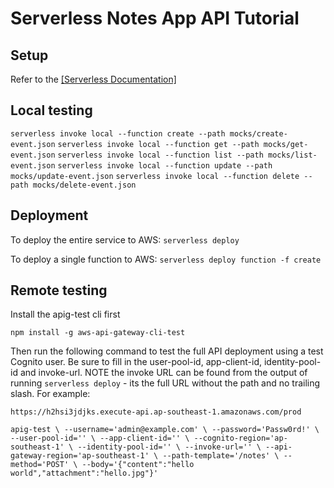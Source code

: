 # Serverless Notes App API Tutorial

## Setup

Refer to the [[Serverless Documentation]](https://github.com/AnomalyInnovations/serverless-stack-com/tree/master/_chapters)

## Local testing

`serverless invoke local --function create --path mocks/create-event.json`
`serverless invoke local --function get --path mocks/get-event.json`
`serverless invoke local --function list --path mocks/list-event.json`
`serverless invoke local --function update --path mocks/update-event.json`
`serverless invoke local --function delete --path mocks/delete-event.json`

## Deployment

To deploy the entire service to AWS:
`serverless deploy`

To deploy a single function to AWS:
`serverless deploy function -f create`

## Remote testing

Install the apig-test cli first

`npm install -g aws-api-gateway-cli-test`

Then run the following command to test the full API deployment using a test Cognito user. Be sure to fill in the user-pool-id, app-client-id, identity-pool-id and invoke-url. NOTE the invoke URL can be found from the output of running `serverless deploy` - its the full URL without the path and no trailing slash. For example:

`https://h2hsi3jdjks.execute-api.ap-southeast-1.amazonaws.com/prod`

`apig-test \
--username='admin@example.com' \
--password='Passw0rd!' \
--user-pool-id='' \
--app-client-id='' \
--cognito-region='ap-southeast-1' \
--identity-pool-id='' \
--invoke-url='' \
--api-gateway-region='ap-southeast-1' \
--path-template='/notes' \
--method='POST' \
--body='{"content":"hello world","attachment":"hello.jpg"}'`